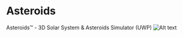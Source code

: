 # Asteroids
Asteroids™ - 3D Solar System &amp; Asteroids Simulator (UWP)
![Alt text](/Images/Asteroids™%20(GitHub).png?raw=true "Asteroids™ Application")
